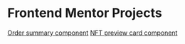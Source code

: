 # Frontend Mentor Projects 
<a href="https://ordercomponent-akumar23.netlify.app" target="_blank">Order summary component</a>
<a href="https://nft-akumar23.netlify.app/" target="_blank">NFT preview card component</a>